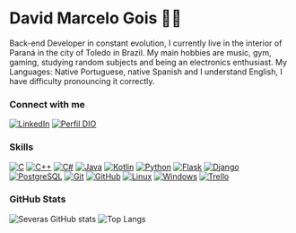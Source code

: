 # David Marcelo Gois 👋🏻 

Back-end Developer in constant evolution, I currently live in the interior of Paraná in the city of Toledo in Brazil. My main hobbies are music, gym, gaming, studying random subjects and being an electronics enthusiast.
My Languages: Native Portuguese, native Spanish and I understand English, I have difficulty pronouncing it correctly.

### Connect with me
[![LinkedIn](https://img.shields.io/badge/-LinkedIn-000?style=for-the-badge&logo=linkedin&logoColor=30A3DC)](https://www.linkedin.com/in/david-marcelo-gois-351489205/)
[![Perfil DIO](https://img.shields.io/badge/-Meu%20Perfil%20na%20DIO-000?style=for-the-badge)](https://www.dio.me/users/davidmarcelo2015)

### Skills
[![C](https://img.shields.io/badge/C-00000C?style=for-the-badge&logo=c&logoColor=white)](https://github.com/Severas/data-structure-two/blob/main/Trabalho%201/main.c)
[![C++](https://img.shields.io/badge/C%2B%2B-000000?style=for-the-badge&logo=c%2B%2B&logoColor=white)](https://learn.microsoft.com/pt-br/cpp)
[![C#](https://img.shields.io/badge/C%23-000000?style=for-the-badge&logo=c-sharp&logoColor=white)](https://learn.microsoft.com/pt-br/dotnet/csharp/)
[![Java](https://img.shields.io/badge/java-000000?style=for-the-badge&logo=openjdk&logoColor=white)](https://github.com/Severas/java-cars-OOP)
[![Kotlin](https://img.shields.io/badge/Kotlin-000?&style=for-the-badge&logo=kotlin&logoColor=white)](https://kotlinlang.org/docs/kotlin-doc.html) 
[![Python](https://img.shields.io/badge/python-000?style=for-the-badge&logo=python&logoColor=ffdd54)](https://docs.python.org/pt-br/3/)
[![Flask](https://img.shields.io/badge/Flask-000000?style=for-the-badge&logo=flask&logoColor=white)](https://flask.palletsprojects.com/en/3.0.x/)
[![Django](https://img.shields.io/badge/Django-000?style=for-the-badge&logo=django&logoColor=white)](https://docs.djangoproject.com/pt-br/5.0/)
[![PostgreSQL](https://img.shields.io/badge/PostgreSQL-000?style=for-the-badge&logo=postgresql)](https://www.postgresql.org/docs/)
[![Git](https://img.shields.io/badge/Git-000?style=for-the-badge&logo=git&logoColor=E94D5F)](https://git-scm.com/doc)
[![GitHub](https://img.shields.io/badge/GitHub-000?style=for-the-badge&logo=github&logoColor=30A3DC)](https://docs.github.com/)
[![Linux](https://img.shields.io/badge/Arch_Linux-000?style=for-the-badge&logo=arch-linux&logoColor=white)](https://wiki.archlinux.org/title/Man_page_)
[![Windows](https://img.shields.io/badge/Windows-000?style=for-the-badge&logo=windows&logoColor=2CA5E0)](https://learn.microsoft.com/pt-br/windows/deployment/planning/sua-users-guide)
[![Trello](https://img.shields.io/badge/Trello-000?style=for-the-badge&logo=trello&logoColor=white)](https://trello.com/guide)

### GitHub Stats
![Severas GitHub stats](https://github-readme-stats.vercel.app/api?username=Seeveras&show_icons=true&theme=blue-green)
![Top Langs](https://github-readme-stats.vercel.app/api/top-langs/?username=Seeveras&layout=compact&theme=blue-green)
